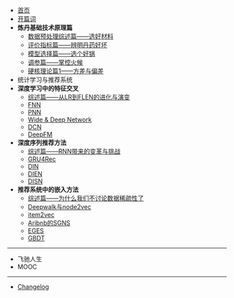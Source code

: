 <!-- sidebar.md -->
* [首页](/)
* [开篇词](preface.md)
* **炼丹基础技术原理篇**
    * [数据预处理综述篇——选好材料]()
    * [评价指标篇——辨明丹药好坏]()
    * [模型选择篇——选个好锅]()
    * [调参篇——掌控火候]()
    * [硬核理论篇1——方差与偏差]()
* 统计学习与推荐系统
* **深度学习中的特征交叉**
    * [综述篇——从LR到FLEN的进化与演变](/feat-cross/summary.md)
    * [FNN](/feat-cross/fnn.md)
    * [PNN](/feat-cross/pnn.md)
    * [Wide & Deep Network]()
    * [DCN]()
    * [DeepFM]()
* **深度序列推荐方法**
    * [综述篇——RNN带来的变革与挑战](/seq/summary.md)
    * [GRU4Rec]()
    * [DIN]()
    * [DIEN]()
    * [DISN]()
* **推荐系统中的嵌入方法**
    * [综述篇——为什么我们不讨论数据稀疏性了](/emb/summary.md)
    * [Deepwalk与node2vec]()
    * [item2vec]()
    * [Aribnb的SGNS]()
    * [EGES]()
    * [GBDT]()
---
* 飞驰人生
* MOOC

---
* [Changelog](changelog.md)